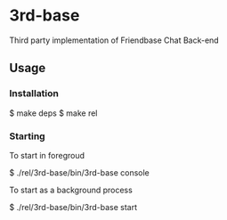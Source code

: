3rd-base
========

Third party implementation of Friendbase Chat Back-end


## Usage

### Installation 
  $ make deps
  $ make rel
  
### Starting
To start in foregroud
  
  $ ./rel/3rd-base/bin/3rd-base console
  
To start as a background process

  $ ./rel/3rd-base/bin/3rd-base start
